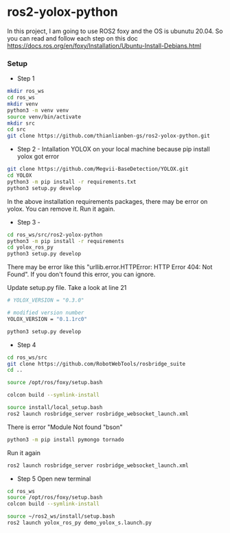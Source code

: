 # ros2-yolox-python

In this project, I am going to use ROS2 foxy and the OS is ubunutu 20.04.
So you can read and follow each step on this doc https://docs.ros.org/en/foxy/Installation/Ubuntu-Install-Debians.html

### Setup
- Step 1
```bash
mkdir ros_ws
cd ros_ws
mkdir venv
python3 -m venv venv
source venv/bin/activate
mkdir src
cd src
git clone https://github.com/thianlianben-gs/ros2-yolox-python.git
```

- Step 2 - Intallation YOLOX on your local machine because pip install yolox got error  
```bash
git clone https://github.com/Megvii-BaseDetection/YOLOX.git
cd YOLOX
python3 -m pip install -r requirements.txt
python3 setup.py develop
```

In the above installation requirements packages, there may be error on yolox. You can remove it. Run it again. 


- Step 3 -
```bash
cd ros_ws/src/ros2-yolox-python
python3 -m pip install -r requirements
cd yolox_ros_py
python3 setup.py develop
```
There may be error like this "urllib.error.HTTPError: HTTP Error 404: Not Found". If you don't found this error, you can ignore. 

Update setup.py file. Take a look at line 21 
```bash
# YOLOX_VERSION = "0.3.0"

# modified version number
YOLOX_VERSION = "0.1.1rc0"
```
```bash
python3 setup.py develop
```

- Step 4
```bash
cd ros_ws/src
git clone https://github.com/RobotWebTools/rosbridge_suite
cd ..

source /opt/ros/foxy/setup.bash

colcon build --symlink-install

source install/local_setup.bash
ros2 launch rosbridge_server rosbridge_websocket_launch.xml
```

There is error "Module Not found "bson"

```bash
python3 -m pip install pymongo tornado
```
Run it again 
```bash
ros2 launch rosbridge_server rosbridge_websocket_launch.xml
```

- Step 5 Open new terminal
```bash
cd ros_ws
source /opt/ros/foxy/setup.bash
colcon build --symlink-install

source ~/ros2_ws/install/setup.bash
ros2 launch yolox_ros_py demo_yolox_s.launch.py
```


